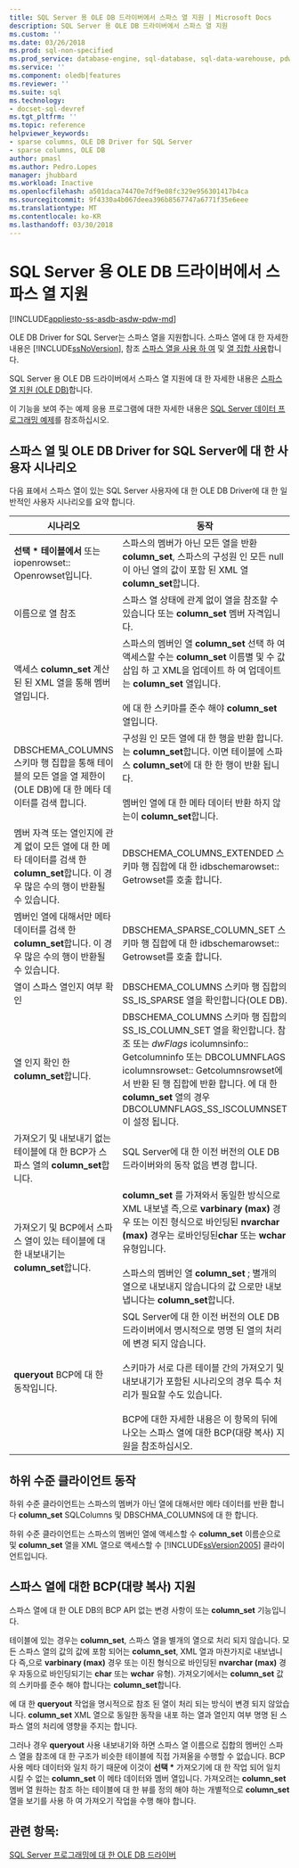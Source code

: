 ```yaml
---
title: SQL Server 용 OLE DB 드라이버에서 스파스 열 지원 | Microsoft Docs
description: SQL Server 용 OLE DB 드라이버에서 스파스 열 지원
ms.custom: ''
ms.date: 03/26/2018
ms.prod: sql-non-specified
ms.prod_service: database-engine, sql-database, sql-data-warehouse, pdw
ms.service: ''
ms.component: oledb|features
ms.reviewer: ''
ms.suite: sql
ms.technology:
- docset-sql-devref
ms.tgt_pltfrm: ''
ms.topic: reference
helpviewer_keywords:
- sparse columns, OLE DB Driver for SQL Server
- sparse columns, OLE DB
author: pmasl
ms.author: Pedro.Lopes
manager: jhubbard
ms.workload: Inactive
ms.openlocfilehash: a501daca74470e7df9e08fc329e956301417b4ca
ms.sourcegitcommit: 9f4330a4b067deea396b8567747a6771f35e6eee
ms.translationtype: MT
ms.contentlocale: ko-KR
ms.lasthandoff: 03/30/2018
---
```

# <a name="sparse-columns-support-in-ole-db-driver-for-sql-server"></a>SQL Server 용 OLE DB 드라이버에서 스파스 열 지원
[!INCLUDE[appliesto-ss-asdb-asdw-pdw-md](../../../includes/appliesto-ss-asdb-asdw-pdw-md.md)]

  OLE DB Driver for SQL Server는 스파스 열을 지원합니다. 스파스 열에 대 한 자세한 내용은 [!INCLUDE[ssNoVersion](../../../includes/ssnoversion-md.md)], 참조 [스파스 열을 사용 하 여](../../../relational-databases/tables/use-sparse-columns.md) 및 [열 집합 사용](../../../relational-databases/tables/use-column-sets.md)합니다.  
  
 SQL Server 용 OLE DB 드라이버에서 스파스 열 지원에 대 한 자세한 내용은 [스파스 열 지원 &#40;OLE DB&#41;](../../oledb/ole-db/sparse-columns-support-ole-db.md)합니다.  
  
 이 기능을 보여 주는 예제 응용 프로그램에 대한 자세한 내용은 [SQL Server 데이터 프로그래밍 예제](http://msftdpprodsamples.codeplex.com/)를 참조하십시오.  
  
## <a name="user-scenarios-for-sparse-columns-and-ole-db-driver-for-sql-server"></a>스파스 열 및 OLE DB Driver for SQL Server에 대 한 사용자 시나리오  
 다음 표에서 스파스 열이 있는 SQL Server 사용자에 대 한 OLE DB Driver에 대 한 일반적인 사용자 시나리오를 요약 합니다.  
  
|시나리오|동작|  
|--------------|--------------|  
|**선택 \* 테이블에서** 또는 iopenrowset:: Openrowset입니다.|스파스의 멤버가 아닌 모든 열을 반환 **column_set**, 스파스의 구성원 인 모든 null이 아닌 열의 값이 포함 된 XML 열 **column_set**합니다.|  
|이름으로 열 참조|스파스 열 상태에 관계 없이 열을 참조할 수 있습니다 또는 **column_set** 멤버 자격입니다.|  
|액세스 **column_set** 계산된 된 XML 열을 통해 멤버 열입니다.|스파스의 멤버인 열 **column_set** 선택 하 여 액세스할 수는 **column_set** 이름별 및 수 값 삽입 하 고 XML을 업데이트 하 여 업데이트는 **column_set** 열입니다.<br /><br /> 에 대 한 스키마를 준수 해야 **column_set** 열입니다.|  
|DBSCHEMA_COLUMNS 스키마 행 집합을 통해 테이블의 모든 열을 열 제한이 (OLE DB)에 대 한 메타 데이터를 검색 합니다.|구성원 인 모든 열에 대 한 행을 반환 합니다.는 **column_set**합니다. 이면 테이블에 스파스 **column_set**에 대 한 한 행이 반환 됩니다.<br /><br /> 멤버인 열에 대 한 메타 데이터 반환 하지 않는이 **column_set**합니다.|  
|멤버 자격 또는 열인지에 관계 없이 모든 열에 대 한 메타 데이터를 검색 한 **column_set**합니다. 이 경우 많은 수의 행이 반환될 수 있습니다.|DBSCHEMA_COLUMNS_EXTENDED 스키마 행 집합에 대 한 idbschemarowset:: Getrowset를 호출 합니다.|  
|멤버인 열에 대해서만 메타 데이터를 검색 한 **column_set**합니다. 이 경우 많은 수의 행이 반환될 수 있습니다.|DBSCHEMA_SPARSE_COLUMN_SET 스키마 행 집합에 대 한 idbschemarowset:: Getrowset를 호출 합니다.|  
|열이 스파스 열인지 여부 확인|DBSCHEMA_COLUMNS 스키마 행 집합의 SS_IS_SPARSE 열을 확인합니다(OLE DB).|  
|열 인지 확인 한 **column_set**합니다.|DBSCHEMA_COLUMNS 스키마 행 집합의 SS_IS_COLUMN_SET 열을 확인합니다. 참조 또는 *dwFlags* icolumnsinfo:: Getcolumninfo 또는 DBCOLUMNFLAGS icolumnsrowset:: Getcolumnsrowset에서 반환 된 행 집합에 반환 합니다. 에 대 한 **column_set** 열의 경우 DBCOLUMNFLAGS_SS_ISCOLUMNSET이 설정 됩니다.|  
|가져오기 및 내보내기 없는 테이블에 대 한 BCP가 스파스 열의 **column_set**합니다.|SQL Server에 대 한 이전 버전의 OLE DB 드라이버와의 동작 없음 변경 합니다.|  
|가져오기 및 BCP에서 스파스 열이 있는 테이블에 대 한 내보내기는 **column_set**합니다.|**column_set** 를 가져와서 동일한 방식으로 XML 내보낼 즉,으로 **varbinary (max)** 경우 또는 이진 형식으로 바인딩된 **nvarchar (max)** 경우는 로바인딩된**char** 또는 **wchar** 유형입니다.<br /><br /> 스파스의 멤버인 열 **column_set** ; 별개의 열으로 내보내지 않습니다의 값 으로만 내보냅니다는 **column_set**합니다.|  
|**queryout** BCP에 대 한 동작입니다.|SQL Server에 대 한 이전 버전의 OLE DB 드라이버에서 명시적으로 명명 된 열의 처리에 변경 되지 않습니다.<br /><br /> 스키마가 서로 다른 테이블 간의 가져오기 및 내보내기가 포함된 시나리오의 경우 특수 처리가 필요할 수도 있습니다.<br /><br /> BCP에 대한 자세한 내용은 이 항목의 뒤에 나오는 스파스 열에 대한 BCP(대량 복사) 지원을 참조하십시오.|  
  
## <a name="down-level-client-behavior"></a>하위 수준 클라이언트 동작  
 하위 수준 클라이언트는 스파스의 멤버가 아닌 열에 대해서만 메타 데이터를 반환 합니다 **column_set** SQLColumns 및 DBSCHMA_COLUMNS에 대 한 합니다.
  
 하위 수준 클라이언트는 스파스의 멤버인 열에 액세스할 수 **column_set** 이름순으로 및 **column_set** 열을 XML 열으로 액세스할 수 [!INCLUDE[ssVersion2005](../../../includes/ssversion2005-md.md)] 클라이언트입니다.  
  
## <a name="bulk-copy-bcp-support-for-sparse-columns"></a>스파스 열에 대한 BCP(대량 복사) 지원  
 스파스 열에 대 한 OLE DB의 BCP API 없는 변경 사항이 또는 **column_set** 기능입니다.  
  
 테이블에 있는 경우는 **column_set**, 스파스 열을 별개의 열으로 처리 되지 않습니다. 모든 스파스 열의 값의 값에 포함 되어는 **column_set**, XML 열과 마찬가지로 내보냅니다 즉,으로 **varbinary (max)** 경우 또는 이진 형식으로 바인딩된  **nvarchar (max)** 경우 자동으로 바인딩되기는 **char** 또는 **wchar** 유형). 가져오기에서는 **column_set** 값의 스키마를 준수 해야 합니다는 **column_set**합니다.  
  
 에 대 한 **queryout** 작업을 명시적으로 참조 된 열이 처리 되는 방식이 변경 되지 않았습니다. **column_set** XML 열으로 동일한 동작을 내포 하는 열과 열인지 여부 명명 된 스파스 열의 처리에 영향을 주지는 합니다.  
  
 그러나 경우 **queryout** 사용 내보내기와 하면 스파스 열 이름으로 집합의 멤버인 스파스 열을 참조에 대 한 구조가 비슷한 테이블에 직접 가져올을 수행할 수 없습니다. BCP 사용 메타 데이터와 일치 하기 때문에 이것이 **선택 \***  가져오기에 대 한 작업 되어 일치 시킬 수 없는 **column_set** 이 메타 데이터와 멤버 열입니다. 가져오려는 **column_set** 멤버 열 원하는 참조 하는 테이블에 대 한 뷰를 정의 해야 하는 개별적으로 **column_set** 열을 보기를 사용 하 여 가져오기 작업을 수행 해야 합니다.  
  
## <a name="see-also"></a>관련 항목:  
 [SQL Server 프로그래밍에 대 한 OLE DB 드라이버](../../oledb/oledb-driver-for-sql-server-programming.md)  
  
  
